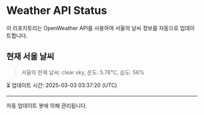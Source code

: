 
# Weather API Status

이 리포지토리는 OpenWeather API를 사용하여 서울의 날씨 정보를 자동으로 업데이트합니다.

## 현재 서울 날씨
> 서울의 현재 날씨: clear sky, 온도: 5.76°C, 습도: 56%

⏳ 업데이트 시간: 2025-03-03 03:37:20 (UTC)

---
자동 업데이트 봇에 의해 관리됩니다.
